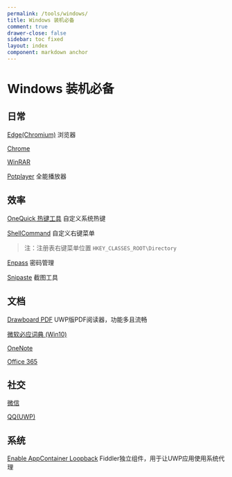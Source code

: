 ```yaml
---
permalink: /tools/windows/
title: Windows 装机必备
comment: true
drawer-close: false
sidebar: toc fixed
layout: index
component: markdown anchor
---
```


# Windows 装机必备

## 日常

[Edge(Chromium)](https://www.microsoftedgeinsider.com/en-us/) 浏览器

[Chrome](https://www.google.com/chrome/)

[WinRAR](https://www.rarlab.com/download.htm)

[Potplayer](https://potplayer.daum.net/) 全能播放器

## 效率

[OneQuick 热键工具](https://onequick.org/) 自定义系统热键

[ShellCommand](https://github.com/XUJINKAI/ShellCommand) 自定义右键菜单

> 注：注册表右键菜单位置 `HKEY_CLASSES_ROOT\Directory`

[Enpass](https://www.enpass.io/) 密码管理

[Snipaste](https://www.snipaste.com/)  截图工具

## 文档

[Drawboard PDF](https://www.microsoft.com/store/productId/9WZDNCRFHWQT) UWP版PDF阅读器，功能多且流畅

[微软必应词典 (Win10)](https://www.microsoft.com/zh-cn/p/微软必应词典-win10/9nblggh63sw0)

[OneNote](https://www.microsoft.com/zh-cn/p/onenote/9wzdncrfhvjl)

[Office 365](https://stores.office.com/myaccount/home.aspx)

## 社交

[微信](https://pc.weixin.qq.com/)

[QQ(UWP)](https://www.microsoft.com/zh-cn/p/qq/9wzdncrfj1ps)

## 系统

[Enable AppContainer Loopback](https://www.telerik.com/fiddler/add-ons) Fiddler独立组件，用于让UWP应用使用系统代理
